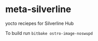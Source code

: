 meta-silverline
===============


yocto reciepes for Silverline Hub

To build run 
`bitbake ostro-image-noswupd`


